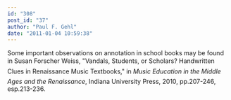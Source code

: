 ```yaml
---
id: "308"
post_id: "37"
author: "Paul F. Gehl"
date: "2011-01-04 10:59:38"
---
```

Some important observations on annotation in school books may be found in Susan Forscher Weiss, "Vandals, Students, or Scholars? Handwritten Clues in Renaissance Music Textbooks," in <em>Music Education in the Middle Ages and the Renaissance</em>, Indiana University Press, 2010, pp.207-246, esp.213-236.
